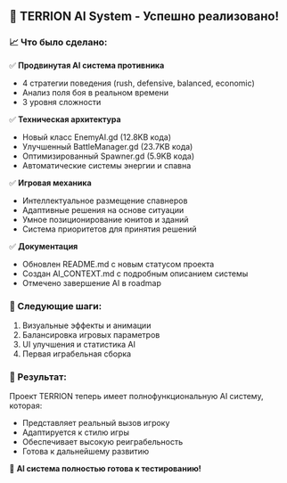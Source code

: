 ## 🎉 TERRION AI System - Успешно реализовано!

### 📈 Что было сделано:

✅ **Продвинутая AI система противника**
- 4 стратегии поведения (rush, defensive, balanced, economic)
- Анализ поля боя в реальном времени
- 3 уровня сложности

✅ **Техническая архитектура**
- Новый класс EnemyAI.gd (12.8KB кода)
- Улучшенный BattleManager.gd (23.7KB кода)  
- Оптимизированный Spawner.gd (5.9KB кода)
- Автоматические системы энергии и спавна

✅ **Игровая механика**
- Интеллектуальное размещение спавнеров
- Адаптивные решения на основе ситуации
- Умное позиционирование юнитов и зданий
- Система приоритетов для принятия решений

✅ **Документация**
- Обновлен README.md с новым статусом проекта
- Создан AI_CONTEXT.md с подробным описанием системы
- Отмечено завершение AI в roadmap

### 🎯 Следующие шаги:
1. Визуальные эффекты и анимации
2. Балансировка игровых параметров
3. UI улучшения и статистика AI
4. Первая играбельная сборка

### 💪 Результат:
Проект TERRION теперь имеет полнофункциональную AI систему, которая:
- Представляет реальный вызов игроку
- Адаптируется к стилю игры
- Обеспечивает высокую реиграбельность
- Готова к дальнейшему развитию

🚀 **AI система полностью готова к тестированию!**
